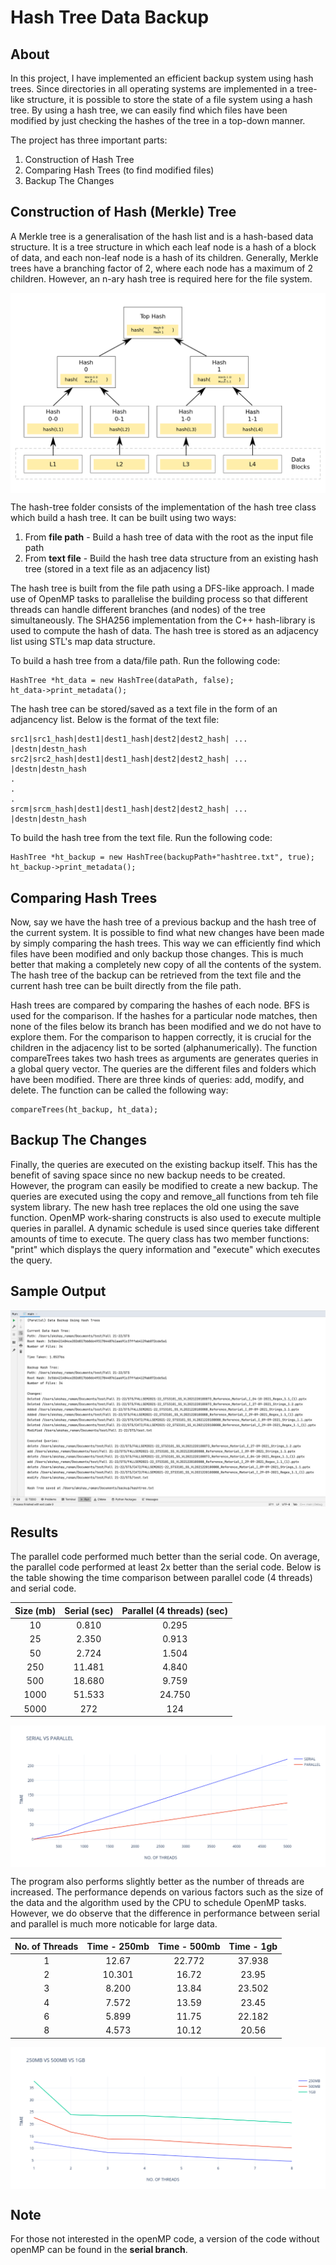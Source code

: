 # Hash Tree Data Backup

## About

In this project, I have implemented an efficient backup system using hash trees. Since directories in all operating systems are implemented in a tree-like structure, it is possible to store the state of a file system using a hash tree. By using a hash tree, we can easily find which files have been modified by just checking the hashes of the tree in a top-down manner.

The project has three important parts:
1. Construction of Hash Tree
2. Comparing Hash Trees (to find modified files)
3. Backup The Changes

## Construction of Hash (Merkle) Tree

A Merkle tree is a generalisation of the hash list and is a hash-based data structure. It is a tree structure in which each leaf node is a hash of a block of data, and each non-leaf node is a hash of its children. Generally, Merkle trees have a branching factor of 2, where each node has a maximum of 2 children. However, an n-ary hash tree is required here for the file system.

<p align = "center">
<img align="center" src="images/hash_tree.png" alt="Hash Tree"/>
</p>

The hash-tree folder consists of the implementation of the hash tree class which build a hash tree. It can be built using two ways:
1. From **file path** - Build a hash tree of data with the root as the input file path
2. From **text file** - Build the hash tree data structure from an existing hash tree (stored in a text file as an adjacency list)

The hash tree is built from the file path using a DFS-like approach. I made use of OpenMP tasks to parallelise the building process so that different threads can handle different branches (and nodes) of the tree simultaneously. The SHA256 implementation from the C++ hash-library is used to compute the hash of data. The hash tree is stored as an adjacency list using STL's map data structure.

To build a hash tree from a data/file path. Run the following code:
```
HashTree *ht_data = new HashTree(dataPath, false);
ht_data->print_metadata();
```

The hash tree can be stored/saved as a text file in the form of an adjancency list. Below is the format of the text file:
```
src1|src1_hash|dest1|dest1_hash|dest2|dest2_hash| ... |destn|destn_hash 
src2|src2_hash|dest1|dest1_hash|dest2|dest2_hash| ... |destn|destn_hash 
. 
. 
. 
srcm|srcm_hash|dest1|dest1_hash|dest2|dest2_hash| ... |destn|destn_hash 
```

To build the hash tree from the text file. Run the following code:
```
HashTree *ht_backup = new HashTree(backupPath+"hashtree.txt", true);
ht_backup->print_metadata();
```

## Comparing Hash Trees

Now, say we have the hash tree of a previous backup and the hash tree of the current system. It is possible to find what new changes have been made by simply comparing the hash trees. This way we can efficiently find which files have been modified and only backup those changes. This is much better that making a completely new copy of all the contents of the system. The hash tree of the backup can be retrieved from the text file and the current hash tree can be built directly from the file path.

Hash trees are compared by comparing the hashes of each node. BFS is used for the comparison. If the hashes for a particular node matches, then none of the files below its branch has been modified and we do not have to explore them. For the comparison to happen correctly, it is crucial for the children in the adjacency list to be sorted (alphanumerically). The function compareTrees takes two hash trees as arguments are generates queries in a global query vector. The queries are the different files and folders which have been modified. There are three kinds of queries: add, modify, and delete. The function can be called the following way:
```
compareTrees(ht_backup, ht_data);
```

## Backup The Changes

Finally, the queries are executed on the existing backup itself. This has the benefit of saving space since no new backup needs to be created. However, the program can easily be modified to create a new backup. The queries are executed using the copy and remove_all functions from teh file system library. The new hash tree replaces the old one using the save function. OpenMP work-sharing constructs is also used to execute multiple queries in parallel. A dynamic schedule is used since queries take different amounts of time to execute. The query class has two member functions: "print" which displays the query information and "execute" which executes the query.

## Sample Output

<p align = "center">
<img align="center" src="images/sample_output.png" alt="Sample Output"/>
</p>

## Results

The parallel code performed much better than the serial code. On average, the parallel code performed at least 2x better than the serial code. Below is the table showing the time comparison between parallel code (4 threads) and serial code.

<div align="center">

| Size (mb) | Serial (sec) | Parallel (4 threads) (sec) |
| :-----: | :-----: | :-----: |
| 10 | 0.810 | 0.295 |
| 25 | 2.350 | 0.913 |
| 50 | 2.724 | 1.504 |
| 250 | 11.481 | 4.840 | 
| 500 | 18.680 | 9.759 |
| 1000 | 51.533 | 24.750 |
| 5000 | 272 | 124 |

</div>
 
<p align = "center">
<img align="center" src="images/serial_vs_parallel.png" alt="Serial vs. Parallel"/>
</p>

The program also performs slightly better as the number of threads are increased. The performance depends on various factors such as the size of the data and the algorithm used by the CPU to schedule OpenMP tasks. However, we do observe that the difference in performance between serial and parallel is much more noticable for large data. 

<div align="center">

| No. of Threads | Time - 250mb | Time - 500mb | Time - 1gb |
| :-----: | :-----: | :-----: | :-----: |
1 | 12.67 | 22.772 | 37.938 |
2 | 10.301 | 16.72 | 23.95 |
3 | 8.200 | 13.84 | 23.502 |
4 | 7.572 | 13.59 | 23.45 |
6 | 5.899 | 11.75 | 22.182 |
8 | 4.573 | 10.12 | 20.56 |

</div>

<p align = "center">
<img align="center" src="images/no_of_threads.png" alt="Number of Threads"/>
</p>

## Note

For those not interested in the openMP code, a version of the code without openMP can be found in the **serial branch**.
